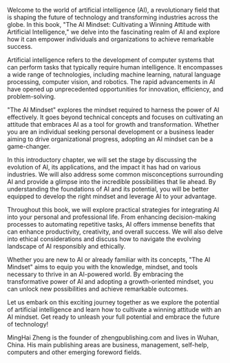 
Welcome to the world of artificial intelligence (AI), a revolutionary field that is shaping the future of technology and transforming industries across the globe. In this book, "The AI Mindset: Cultivating a Winning Attitude with Artificial Intelligence," we delve into the fascinating realm of AI and explore how it can empower individuals and organizations to achieve remarkable success.

Artificial intelligence refers to the development of computer systems that can perform tasks that typically require human intelligence. It encompasses a wide range of technologies, including machine learning, natural language processing, computer vision, and robotics. The rapid advancements in AI have opened up unprecedented opportunities for innovation, efficiency, and problem-solving.

"The AI Mindset" explores the mindset required to harness the power of AI effectively. It goes beyond technical concepts and focuses on cultivating an attitude that embraces AI as a tool for growth and transformation. Whether you are an individual seeking personal development or a business leader aiming to drive organizational progress, adopting an AI mindset can be a game-changer.

In this introductory chapter, we will set the stage by discussing the evolution of AI, its applications, and the impact it has had on various industries. We will also address some common misconceptions surrounding AI and provide a glimpse into the incredible possibilities that lie ahead. By understanding the foundations of AI and its potential, you will be better equipped to develop the right mindset and leverage AI to your advantage.

Throughout this book, we will explore practical strategies for integrating AI into your personal and professional life. From enhancing decision-making processes to automating repetitive tasks, AI offers immense benefits that can enhance productivity, creativity, and overall success. We will also delve into ethical considerations and discuss how to navigate the evolving landscape of AI responsibly and ethically.

Whether you are new to AI or already familiar with its concepts, "The AI Mindset" aims to equip you with the knowledge, mindset, and tools necessary to thrive in an AI-powered world. By embracing the transformative power of AI and adopting a growth-oriented mindset, you can unlock new possibilities and achieve remarkable outcomes.

Let us embark on this exciting journey together as we explore the potential of artificial intelligence and learn how to cultivate a winning attitude with an AI mindset. Get ready to unleash your full potential and embrace the future of technology!

MingHai Zheng is the founder of zhengpublishing.com and lives in Wuhan, China. His main publishing areas are business, management, self-help, computers and other emerging foreword fields.

